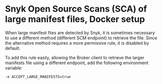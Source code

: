 # Snyk Open Source Scans (SCA) of large manifest files, Docker setup

When large manifest files are detected by Snyk, it is sometimes necessary to use a different method (different SCM endpoint) to retrieve the file. Since the alternative method requires a more permissive rule, it is disabled by default.

To add this rule easily, allowing the Broker client to retrieve the larger manifests file using a different endpoint, add the following environment variable:

```console
-e ACCEPT_LARGE_MANIFESTS=true
```
